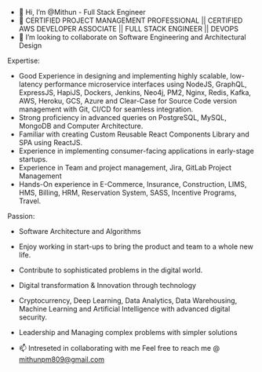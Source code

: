 - 👋 Hi, I’m @Mithun - Full Stack Engineer
- 👀 CERTIFIED PROJECT MANAGEMENT PROFESSIONAL || CERTIFIED AWS DEVELOPER ASSOCIATE || FULL STACK ENGINEER || DEVOPS
- 💞️ I’m looking to collaborate on Software Engineering and Architectural Design

Expertise:
 - Good Experience in designing and implementing highly scalable, low-latency performance microservice interfaces using NodeJS, GraphQL, ExpressJS, HapiJS, Dockers, Jenkins, Neo4j, PM2, Nginx, Redis, Kafka, AWS, Heroku, GCS, Azure and Clear-Case for Source Code version management with Git, CI/CD for seamless integration.
 - Strong proficiency in advanced queries on PostgreSQL, MySQL, MongoDB and Computer Architecture.
 - Familiar with creating Custom Reusable React Components Library and SPA using ReactJS.
 - Experience in implementing consumer-facing applications in early-stage startups.
 - Experience in Team and project management, Jira, GitLab Project Management
 - Hands-On experience in E-Commerce, Insurance, Construction, LIMS, HMS, Billing, HRM, Reservation System, SASS, Incentive Programs, Travel.

Passion:
 - Software Architecture and Algorithms
 - Enjoy working in start-ups to bring the product and team to a whole new life.
 - Contribute to sophisticated problems in the digital world.
 - Digital transformation & Innovation through technology
 - Cryptocurrency, Deep Learning, Data Analytics, Data Warehousing, Machine Learning and Artificial Intelligence with advanced digital security.
 - Leadership and Managing complex problems with simpler solutions

- 📫 Intreseted in collaborating with me Feel free to reach me @ mithunpm809@gmail.com
